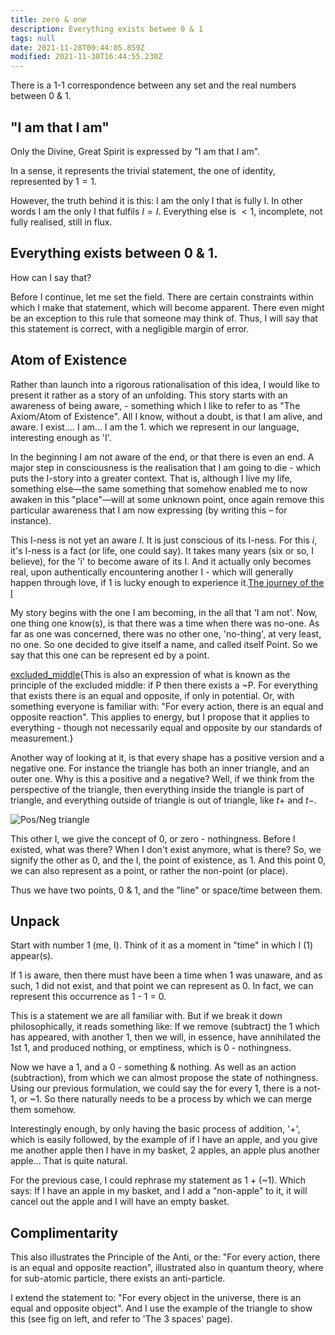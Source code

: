 ```yaml
---
title: zero & one
description: Everything exists betwee 0 & 1
tags: null
date: 2021-11-28T09:44:05.859Z
modified: 2021-11-30T16:44:55.230Z
---
```


There is a 1-1 correspondence between any set and the real numbers between 0 & 1.

## "I am that I am"

Only the Divine, Great Spirit is expressed by "I am that I am".

In a sense, it represents the trivial statement, the one of identity, represented by $1 = 1$.

However, the truth behind it is this: I am the only I that is fully I. In other words I am the only I that fulfils $I = I$. Everything else is $< 1$, incomplete, not fully realised, still in flux.

## Everything exists between 0 & 1.

How can I say that?

Before I continue, let me set the field. There are certain constraints within which I make that statement, which will become apparent. There even might be an exception to this rule that someone may think of. Thus, I will say that this statement is correct, with a negligible margin of error.

## Atom of Existence

Rather than launch into a rigorous rationalisation of this idea, I would like to present it rather as a story of an unfolding. This story starts with an awareness of being aware, - something which I like to refer to as "The Axiom/Atom of Existence". All I know, without a doubt, is that I am alive, and aware. I exist.... I am... I am the 1. which we represent in our language, interesting enough as 'I'.

In the beginning I am not aware of the end, or that there is even an end. A major step in consciousness is the realisation that I am going to die - which puts the I-story into a greater context. That is, although I live my life, something else&mdash;the same something that somehow enabled me to now awaken in this "place"&mdash;will at some unknown point, once again remove this particular awareness that I am now expressing (by writing this &ndash; for instance).

This I-ness is not yet an aware $I$. It is just conscious of its I-ness. For this $i$, it's I-ness is a fact (or life, one could say). It takes many years (six or so, I believe), for the 'i' to become aware of its I. And it actually only becomes real, upon authentically encountering another I - which will generally happen through love, if 1 is lucky enough to experience it.[The journey of the I](I.html)

My story begins with the one I am becoming, in the all that 'I am not'. Now, one thing one know(s), is that there was a time when there was no-one. As far as one was concerned, there was no other one, 'no-thing', at very least, no one. So one decided to give itself a name, and called itself Point. So we say that this one can be represent ed by a point.

[excluded_middle](excluded_mid.html){This is also an expression of what is known as the principle of the excluded middle: if P then there exists a ~P. For everything that exists there is an equal and opposite, if only in potential. Or, with something everyone is familiar with: "For every action, there is an equal and opposite reaction". This applies to energy, but I propose that it applies to everything - though not necessarily equal and opposite by our standards of measurement.}

Another way of looking at it, is that every shape has a positive version and a negative one. For instance the triangle has both an inner triangle, and an outer one. Why is this a positive and a negative? Well, if we think from the perspective of the triangle, then everything inside the triangle is part of triangle, and everything outside of triangle is out of triangle, like $t+$ and $t-$.

![Pos/Neg triangle](/posts/img/qkab/triangle-neg.png)

This other I, we give the concept of 0, or zero - nothingness. Before I existed, what was there? When I don't exist anymore, what is there? So, we signify the other as 0, and the I, the point of existence, as 1. And this point 0, we can also represent as a point, or rather the non-point (or place).

Thus we have two points, 0 & 1, and the "line" or space/time between them.

## Unpack

Start with number 1 (me, I). Think of it as a moment in "time" in which I (1) appear(s).

If 1 is aware, then there must have been a time when 1 was unaware, and as such, 1 did not exist, and that point we can represent as 0. In fact, we can represent this occurrence as 1 - 1 = 0.

This is a statement we are all familiar with. But if we break it down philosophically, it reads something like: If we remove (subtract) the 1 which has appeared, with another 1, then we will, in essence, have annihilated the 1st 1, and produced nothing, or emptiness, which is 0 - nothingness.

Now we have a 1, and a 0 - something & nothing. As well as an action (subtraction), from which we can almost propose the state of nothingness. Using our previous formulation, we could say the for every 1, there is a not-1, or ~1. So there naturally needs to be a process by which we can merge them somehow.

Interestingly enough, by only having the basic process of addition, '+', which is easily followed, by the example of if I have an apple, and you give me another apple then I have in my basket, 2 apples, an apple plus another apple... That is quite natural.

For the previous case, I could rephrase my statement as
1 + (~1). Which says: If I have an apple in my basket, and I add a "non-apple" to it, it will cancel out the apple and I will have an empty basket.

## Complimentarity

This also illustrates the Principle of the Anti, or the: "For every action, there is an equal and opposite reaction", illustrated also in quantum theory, where for sub-atomic particle, there exists an anti-particle.

I extend the statement to: "For every object in the universe, there is an equal and opposite object". And I use the example of the triangle to show this (see fig on left, and refer to 'The 3 spaces' page).
